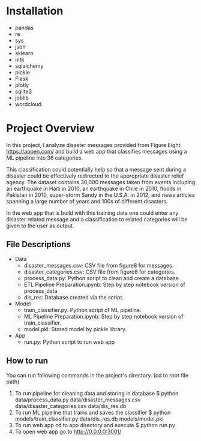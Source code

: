 # Installation

  - pandas
  - re
  - sys
  - json
  - sklearn
  - nltk
  - sqlalchemy
  - pickle
  - Flask
  - plotly
  - sqlite3
  - joblib
  - wordcloud

# Project Overview

In this project, I analyze disaster messages provided from Figure Eight https://appen.com/ and build a web app that classifies messages using a ML pipeline into 36 categories.

This classification could potentially help so that a message sent during a disaster could be effectively redirected to the appropriate disaster relief agency. The dataset contains 30,000 messages taken from events including an earthquake in Haiti in 2010, an earthquake in Chile in 2010, floods in Pakistan in 2010, super-storm Sandy in the U.S.A. in 2012, and news articles spanning a large number of years and 100s of different disasters.

In the web app that is build with this training data one could enter any disaster related message and a classification to related categories will be given to the user as output.

## File Descriptions

- Data
  - disaster_messages.csv: CSV file from figure8 for messages.
  - disaster_categories.csv: CSV file from figure8 for categories.
  - process_data.py: Python script to clean and create a database.
  - ETL Pipeline Preparation.ipynb:  Step by step notebook version of process_data
  - dis_res: Database created via the script.
- Model
  - train_classifier.py: Python script of ML pipeline.
  - ML Pipeline Preparation.ipynb: Step by step notebook version of train_classifier.
  - model.pkl: Stored model by pickle library.
- App
  - run.py: Python script to run web app



## How to run

You can run following commands in the project's directory. (cd to root file path)

  1. To run pipeline for cleaning data and storing in database
$ python data/process_data.py data/disaster_messages.csv data/disaster_categories.csv data/dis_res.db
  2. To run ML pipeline that trains and saves the classifier 
$ python models/train_classifier.py data/dis_res.db models/model.pkl
  3. To run web app cd to app directory and execute
$ python run.py
  4. To open web app go to http://0.0.0.0:3001/